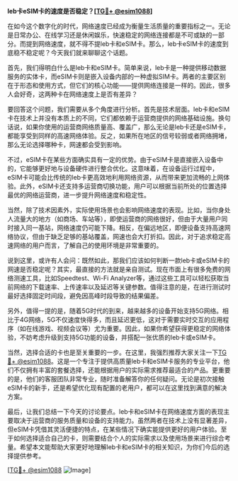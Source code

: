 **leb卡eSIM卡的速度是否稳定？[[TG💪+ @esim1088](https://t.me/s/esim1088)]**

在如今这个数字化的时代，网络速度已经成为衡量生活质量的重要指标之一。无论是日常办公、在线学习还是休闲娱乐，快速稳定的网络连接都是不可或缺的一部分。而提到网络速度，就不得不提leb卡和eSIM卡。那么，leb卡eSIM卡的速度到底稳不稳定呢？今天我们就来聊聊这个话题。

首先，我们得明白什么是leb卡和eSIM卡。简单来说，leb卡是一种提供移动数据服务的实体卡，而eSIM卡则是嵌入设备内部的一种虚拟SIM卡。两者的主要区别在于形态和使用方式，但它们的核心功能——提供网络连接是一样的。因此，很多人会好奇，这两种卡在网络速度上是否有差异？

要回答这个问题，我们需要从多个角度进行分析。首先是技术层面。leb卡和eSIM卡在技术上并没有本质上的不同，它们都依赖于运营商提供的网络基础设施。换句话说，如果你使用的运营商网络质量高、覆盖广，那么无论是leb卡还是eSIM卡，都能享受到同样的高速网络体验。反之，如果所在地区的信号较弱或者网络拥堵，那么无论选择哪种卡，网速都会受到影响。

不过，eSIM卡在某些方面确实具有一定的优势。由于eSIM卡是直接嵌入设备中的，它能够更好地与设备硬件进行整合优化。这意味着，在设备运行过程中，eSIM卡可能会比传统的leb卡更高效地利用网络资源，从而带来更加流畅的上网体验。此外，eSIM卡还支持多运营商切换功能，用户可以根据当前所处的位置选择最优的网络运营商，进一步提升网络速度和稳定性。

当然，除了技术因素外，实际使用场景也会影响网络速度的表现。比如，当你身处人流量大的地方（如商场、车站等），即使运营商的网络很好，但由于大量用户同时接入同一基站，网络速度仍可能下降。相反，在偏远地区，即便设备支持高速网络协议，但由于缺乏足够的基站覆盖，网速也会大打折扣。因此，对于追求稳定高速网络的用户而言，了解自己的使用环境是非常重要的。

说到这里，或许有人会问：既然如此，那我们应该如何判断一款leb卡或eSIM卡的网速是否稳定呢？其实，最直接的方法就是亲自测试。现在市面上有很多免费的网络测速工具，比如Speedtest、Wi-Fi Analyzer等，通过这些工具可以轻松获取当前网络的下载速率、上传速率以及延迟等关键参数。值得注意的是，在进行测试时最好选择固定时间段，避免因高峰时段导致的结果偏差。

另外，值得一提的是，随着5G时代的到来，越来越多的设备开始支持5G网络。相比于4G网络，5G不仅速度快得多，而且延迟更低，这对于需要实时交互的应用程序（如在线游戏、视频会议等）尤为重要。因此，如果你希望获得更稳定的网络体验，不妨考虑升级到支持5G功能的设备，并搭配一张优质的leb卡或eSIM卡。

当然，选择合适的卡也是至关重要的一步。在这里，我强烈推荐大家关注一下[TG💪+ @esim1088](https://t.me/s/esim1088)。这是一个专注于提供高质量leb卡和eSIM卡服务的专业平台，他们不仅拥有丰富的套餐选择，还能根据用户的实际需求推荐最适合的产品。更重要的是，他们的客服团队非常专业，随时准备解答你的任何疑问。无论是初次接触eSIM卡的新手，还是希望优化现有配置的老用户，都可以在这里找到满意的解决方案。

最后，让我们总结一下今天的讨论要点。leb卡和eSIM卡在网络速度方面的表现主要取决于运营商的服务质量和设备的支持能力。虽然两者在技术上没有显著差异，但eSIM卡凭借其灵活便捷的特点，在某些情况下确实能提供更好的用户体验。至于如何选择适合自己的卡，则需要结合个人的实际需求以及使用场景来进行综合考量。希望本文能帮助大家更好地理解leb卡和eSIM卡的相关知识，为你们今后的选择提供参考。

[[TG💪+ @esim1088](https://t.me/s/esim1088) ![Image](https://i.postimg.cc/4NQfJmqS/Snipaste-2025-05-13-00-14-12.png)]